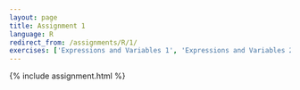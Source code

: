```yaml
---
layout: page
title: Assignment 1
language: R
redirect_from: /assignments/R/1/
exercises: ['Expressions and Variables 1', 'Expressions and Variables 2', 'Expressions and Variables 3', 'Functions 1', 'Expressions and Variables 4', 'Expressions and Variables 5', 'Data Analysis 1']
---
```


{% include assignment.html %}
